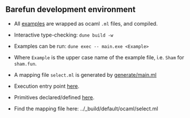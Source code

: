 ## Barefun development environment

- All [examples](../test/examples) are wrapped as ocaml `.ml` files, and compiled.
- Interactive type-checking: `dune build -w`
- Examples can be run: `dune exec -- main.exe <Example>`
- Where `Example` is the upper case name of the example file, i.e. `Sham` for `sham.fun`.
- A mapping file `select.ml` is generated by [generate/main.ml](generate/main.ml)

- Execution entry point [here](main.ml).
- Primitives declared/defined [here](prim_lib/prim.ml).
- Find the mapping file here: ../_build/default/ocaml/select.ml
